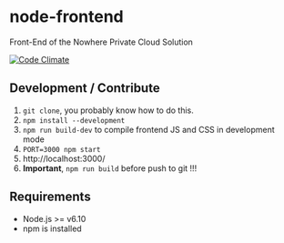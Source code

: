 # node-frontend

Front-End of the Nowhere Private Cloud Solution

[![Code Climate](https://codeclimate.com/github/nowhere-cloud/node-frontend/badges/gpa.svg)](https://codeclimate.com/github/nowhere-cloud/node-frontend)

## Development / Contribute
1. `git clone`, you probably know how to do this.
2. `npm install --development`
3. `npm run build-dev` to compile frontend JS and CSS in development mode
4. `PORT=3000 npm start`
5. http://localhost:3000/
6. __**Important**__, `npm run build` before push to git !!!

## Requirements
* Node.js >= v6.10
* npm is installed

